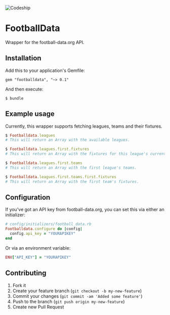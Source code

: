 ![Codeship](https://codeship.com/projects/380af8b0-a881-0133-6083-4ae619b9c646/status?branch=master)


# FootballData

Wrapper for the football-data.org API.

## Installation
Add this to your application's Gemfile:

    gem "footballdata", "~> 0.1"

And then execute:

    $ bundle

## Example usage

Currently, this wrapper supports fetching leagues, teams and their fixtures.

``` ruby
$ Footballdata.leagues
# This will return an Array with the available leagues.
```

``` ruby
$ Footballdata.leagues.first.fixtures
# This will return an Array with the fixtures for this league's current season.
```

``` ruby
$ Footballdata.leagues.first.teams
# This will return an Array with the first league's teams.
```

``` ruby
$ Footballdata.leagues.first.teams.first.fixtures
# This will return an Array with the first team's fixtures.
```

## Configuration

If you've got an API key from football-data.org, you can set this via either an initializer:

```ruby
# config/initializers/football_data.rb
Footballdata.configure do |config|
  config.api_key = "YOURAPIKEY"
end
```

Or via an environment variable:

```ruby
ENV["API_KEY"] = "YOURAPIKEY"
```

## Contributing

1. Fork it
2. Create your feature branch (`git checkout -b my-new-feature`)
3. Commit your changes (`git commit -am 'Added some feature'`)
4. Push to the branch (`git push origin my-new-feature`)
5. Create new Pull Request
